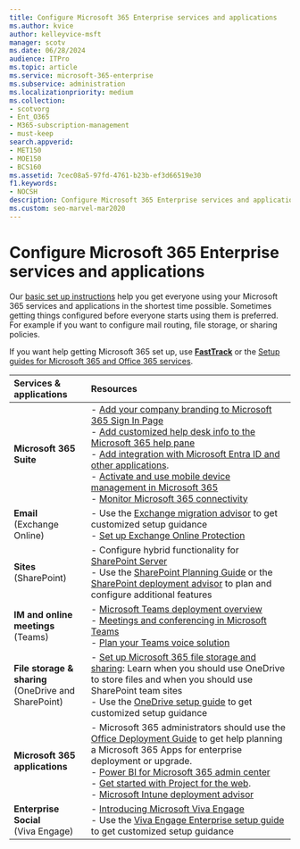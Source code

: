 ```yaml
---
title: Configure Microsoft 365 Enterprise services and applications
ms.author: kvice
author: kelleyvice-msft
manager: scotv
ms.date: 06/28/2024
audience: ITPro
ms.topic: article
ms.service: microsoft-365-enterprise
ms.subservice: administration
ms.localizationpriority: medium
ms.collection: 
- scotvorg
- Ent_O365
- M365-subscription-management
- must-keep
search.appverid:
- MET150
- MOE150
- BCS160
ms.assetid: 7cec08a5-97fd-4761-b23b-ef3d66519e30
f1.keywords:
- NOCSH
description: Configure Microsoft 365 Enterprise services and applications, such as SharePoint, Exchange, and Microsoft Teams.
ms.custom: seo-marvel-mar2020
---
```


# Configure Microsoft 365 Enterprise services and applications

Our [basic set up instructions](../admin/setup/setup.md) help you get everyone using your Microsoft 365 services and applications in the shortest time possible. Sometimes getting things configured before everyone starts using them is preferred. For example if you want to configure mail routing, file storage, or sharing policies. 
  
If you want help getting Microsoft 365 set up, use **[FastTrack](https://www.microsoft.com/fasttrack/microsoft-365)** or the [Setup guides for Microsoft 365 and Office 365 services](setup-guides-for-microsoft-365.md).
  
|**Services & applications**|**Resources**|
|:-----|:-----|
|**Microsoft 365 Suite** |- [Add your company branding to Microsoft 365 Sign In Page](https://support.office.com/article/Add-your-company-branding-to-Office-365-Sign-In-Page-a1229cdb-ce19-4da5-90c7-2b9b146aef0a) <br> - [Add customized help desk info to the Microsoft 365 help pane](https://support.office.com/article/Add-customized-help-desk-info-to-the-Office-365-help-pane-9dd9b104-68f7-4d49-9a30-82561c7d79a3) <br> - [Add integration with Microsoft Entra ID and other applications](https://support.office.com/article/Integrated-Apps-and-Azure-AD-for-Office-365-administrators-cb2250e3-451e-416f-bf4e-363549652c2a).  <br> - [Activate and use mobile device management in Microsoft 365](https://support.office.microsoft.com/article/Manage-mobile-devices-in-Office-365-dd892318-bc44-4eb1-af00-9db5430be3cd) <br> - [Monitor Microsoft 365 connectivity](monitor-connectivity.md) |
|**Email** <br> (Exchange Online) | - Use the [Exchange migration advisor](https://aka.ms/office365setup) to get customized setup guidance  <br> - [Set up Exchange Online Protection](/exchange/standalone-eop/set-up-your-eop-service) |
|**Sites** <br> (SharePoint) | - Configure hybrid functionality for [SharePoint Server](/SharePoint/hybrid/hybrid) <br> - Use the [SharePoint Planning Guide](https://support.office.com/article/SharePoint-Online-Planning-Guide-for-Office-365-for-business-d5089cdf-3fd2-4230-acbd-20ecda2f9bb8) or the [SharePoint deployment advisor](https://aka.ms/spoguidance) to plan and configure additional features|
|**IM and online meetings** <br> (Teams) | - [Microsoft Teams deployment overview](/microsoftteams/deploy-overview)<br> - [Meetings and conferencing in Microsoft Teams](/microsoftteams/deploy-meetings-microsoft-teams-landing-page) <br> - [Plan your Teams voice solution](/microsoftteams/cloud-voice-landing-page) |
| **File storage & sharing** <br> (OneDrive and SharePoint) | - [Set up Microsoft 365 file storage and sharing](https://support.office.com/article/7aa9cdc8-2245-4218-81ee-86fa7c35f1de#BKMK_WhatDif): Learn when you should use OneDrive to store files and when you should use SharePoint team sites <br> - Use the [OneDrive setup guide](https://aka.ms/OD4Bguidance) to get customized setup guidance |
|**Microsoft 365 applications** | - Microsoft 365 administrators should use the [Office Deployment Guide](/deployoffice) to get help planning a Microsoft 365 Apps for enterprise deployment or upgrade.  <br> - [Power BI for Microsoft 365 admin center](https://support.office.com/article/Power-BI-for-Office-365-Admin-Center-Help-5e391ecb-500c-47a3-bd0f-a6173b541044) <br> - [Get started with Project for the web](/project-for-the-web/projectforweb-admin-home).  <br> - [Microsoft Intune deployment advisor](/mem/intune/) |
|**Enterprise Social** <br> (Viva Engage) | - [Introducing Microsoft Viva Engage](/viva/engage/overview)  <br> - Use the [Viva Engage Enterprise setup guide](https://aka.ms/yammerdeploy) to get customized setup guidance |
